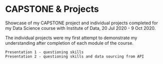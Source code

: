 # CAPSTONE & Projects
Showcase of my CAPSTONE project and individual projects completed for my Data Science course with Institute of Data, 20 Jul 2020 - 9 Oct 2020.

The individual projects were my first attempt to demonstrate my understanding after completion of each module of the course. 

	Presentation 1 - questioning skills
	Presentation 2 - questioning skills and data sourcing from API

